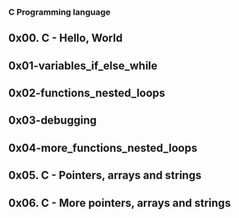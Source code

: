 ### C Programming language

## 0x00. C - Hello, World
## 0x01-variables_if_else_while
## 0x02-functions_nested_loops
## 0x03-debugging
## 0x04-more_functions_nested_loops
## 0x05. C - Pointers, arrays and strings
## 0x06. C - More pointers, arrays and strings
